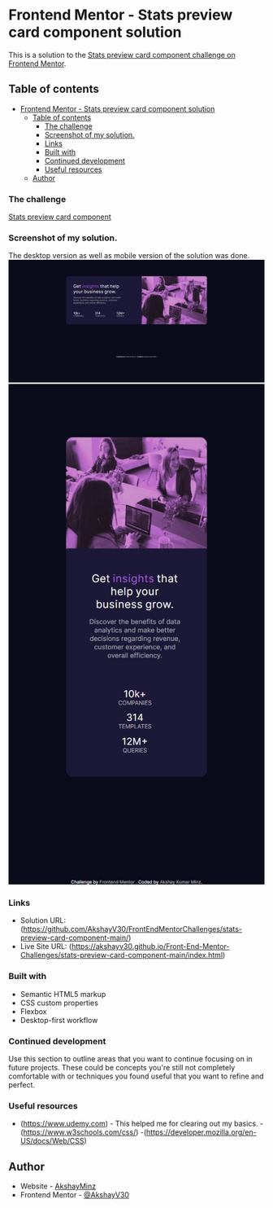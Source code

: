 # Frontend Mentor - Stats preview card component solution

This is a solution to the [Stats preview card component challenge on Frontend Mentor](https://www.frontendmentor.io/challenges/stats-preview-card-component-8JqbgoU62).

## Table of contents

- [Frontend Mentor - Stats preview card component solution](#frontend-mentor---stats-preview-card-component-solution)
  - [Table of contents](#table-of-contents)
    - [The challenge](#the-challenge)
    - [Screenshot of my solution.](#screenshot-of-my-solution)
    - [Links](#links)
    - [Built with](#built-with)
    - [Continued development](#continued-development)
    - [Useful resources](#useful-resources)
  - [Author](#author)

### The challenge

[Stats preview card component](https://www.frontendmentor.io/challenges/stats-preview-card-component-8JqbgoU62)

### Screenshot of my solution.

The desktop version as well as mobile version of the solution was done.
![](./screenshots/Desktop-capture_23-6-2021_153023.jpeg)
![](./screenshots/Mobile-capture_23-6-2021_15300.jpeg)

### Links

- Solution URL: (https://github.com/AkshayV30/FrontEndMentorChallenges/stats-preview-card-component-main/)
- Live Site URL: (https://akshayv30.github.io/Front-End-Mentor-Challenges/stats-preview-card-component-main/index.html)

### Built with

- Semantic HTML5 markup
- CSS custom properties
- Flexbox
- Desktop-first workflow

### Continued development

Use this section to outline areas that you want to continue focusing on in future projects.
These could be concepts you're still not completely comfortable with or techniques you found useful that you want to refine and perfect.

### Useful resources

- (https://www.udemy.com) - This helped me for clearing out my basics.
  -(https://www.w3schools.com/css/)
  -(https://developer.mozilla.org/en-US/docs/Web/CSS)

## Author

- Website - [AkshayMinz](https://github.com/AkshayV30)
- Frontend Mentor - [@AkshayV30](https://www.frontendmentor.io/profile/AkshayV30)
